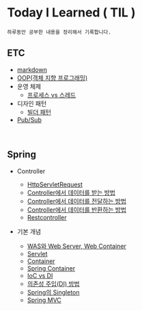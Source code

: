 # Today I Learned ( TIL )
    하루동안 공부한 내용을 정리해서 기록합니다.
## ETC
* [markdown](./ETC/markdown.md)
* [OOP(객체 지향 프로그래밍)](./ETC/OOP.md)
* 운영 체제
    + [프로세스 vs 스레드](./ETC/process-vs-thread.md)
* 디자인 패턴
    + [빌더 패턴](./ETC/builderPattern.md)
* [Pub/Sub](./ETC/pub-sub.md)

<br>

## Spring
* Controller
    + [HttpServletRequest](./Spring/Controller/HttpServletRequest.md)
    + [Controller에서 데이터를 받는 방법](./Spring/Controller/get%20data.md)
    + [Controller에서 데이터를 전달하는 방법](./Spring/Controller/pass%20on%20data.md)
    + [Controller에서 데이터를 반환하는 방법](./Spring/Controller/return%20data.md)
    + [Restcontroller](./Spring/Controller/RestController.md)

* 기본 개념
    + [WAS와 Web Server, Web Container](./Spring/기본개념/WAS.md)
    + [Servlet](./Spring/기본개념/Servlet.md)
    + [Container](./Spring/기본개념/Container.md)
    + [Spring Container](./Spring/기본개념/SpringContainer.md)
    + [IoC vs DI](./Spring/기본개념/IoC%20vs%20DI.md)
    + [의존성 주입(DI) 방법](./Spring/기본개념/DI.md)
    + [Spring의 Singleton](./Spring/기본개념/Singleton.md)
    + [Spring MVC](./Spring/기본개념/SpringMVC.md)
